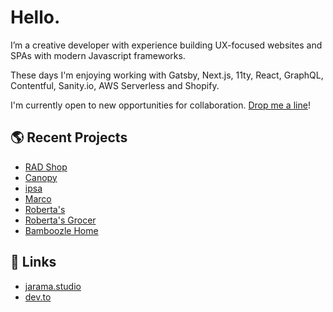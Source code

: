 # Hello.

I’m a creative developer with experience building UX-focused websites and SPAs with modern Javascript frameworks.

These days I'm enjoying working with Gatsby, Next.js, 11ty, React, GraphQL, Contentful, Sanity.io, AWS Serverless and Shopify.

I'm currently open to new opportunities for collaboration. [Drop me a line](mailto:avcohen@gmail.com)!

## 🌎 Recent Projects
- [RAD Shop](https://www.reedartdepartment.com/shop)
- [Canopy](https://www.onecanopy.com/)
- [ipsa](https://eatipsa.com/)
- [Marco](https://www.marcoicecream.com/)
- [Roberta's](https://www.robertaspizza.com/)
- [Roberta's Grocer](https://grocer.robertaspizza.com/)
- [Bamboozle Home](https://bamboozlehome.com/)


## 🔗 Links
- [jarama.studio](https://jarama.studio)
- [dev.to](https://dev.to/avcohen/)
